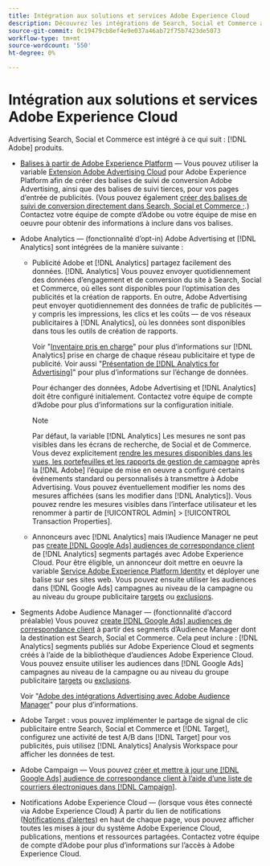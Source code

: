 ```yaml
---
title: Intégration aux solutions et services Adobe Experience Cloud
description: Découvrez les intégrations de Search, Social et Commerce avec les solutions et services Adobe Experience Cloud.
source-git-commit: 0c19479cb8ef4e9e037a46ab72f75b7423de5073
workflow-type: tm+mt
source-wordcount: '550'
ht-degree: 0%

---
```


# Intégration aux solutions et services Adobe Experience Cloud

Advertising Search, Social et Commerce est intégré à ce qui suit : [!DNL Adobe] produits.

* [Balises à partir de Adobe Experience Platform](https://experienceleague.adobe.com/docs/experience-platform/tags/extensions/client/overview.html) — Vous pouvez utiliser la variable [Extension Adobe Advertising Cloud](https://exchange.adobe.com/apps/ec/100155) pour Adobe Experience Platform afin de créer des balises de suivi de conversion Adobe Advertising, ainsi que des balises de suivi tierces, pour vos pages d’entrée de publicités. (Vous pouvez également [créer des balises de suivi de conversion directement dans Search, Social et Commerce ;](/help/search-social-commerce/tools/conversion-tag-generate.md).) Contactez votre équipe de compte d’Adobe ou votre équipe de mise en oeuvre pour obtenir des informations à inclure dans vos balises.

* Adobe Analytics — (fonctionnalité d’opt-in) Adobe Advertising et [!DNL Analytics] sont intégrées de la manière suivante :

   * Publicité Adobe et [!DNL Analytics] partagez facilement des données. [!DNL Analytics] Vous pouvez envoyer quotidiennement des données d’engagement et de conversion du site à Search, Social et Commerce, où elles sont disponibles pour l’optimisation des publicités et la création de rapports. En outre, Adobe Advertising peut envoyer quotidiennement des données de trafic de publicités — y compris les impressions, les clics et les coûts — de vos réseaux publicitaires à [!DNL Analytics], où les données sont disponibles dans tous les outils de création de rapports.

      Voir &quot;[Inventaire pris en charge](/help/search-social-commerce/introduction/supported-inventory.md)&quot; pour plus d’informations sur [!DNL Analytics] prise en charge de chaque réseau publicitaire et type de publicité. Voir aussi &quot;[Présentation de [!DNL Analytics for Advertising]](https://experienceleague.adobe.com/docs/advertising/integrations/analytics/overview.html)&quot; pour plus d’informations sur l’échange de données.

      Pour échanger des données, Adobe Advertising et [!DNL Analytics] doit être configuré initialement. Contactez votre équipe de compte d’Adobe pour plus d’informations sur la configuration initiale.

      >[!NOTE]
      >
      >Par défaut, la variable [!DNL Analytics] Les mesures ne sont pas visibles dans les écrans de recherche, de Social et de Commerce. Vous devez explicitement [rendre les mesures disponibles dans les vues, les portefeuilles et les rapports de gestion de campagne](/help/search-social-commerce/admin/transaction-properties/transaction-property-about.md) après la [!DNL Adobe] l’équipe de mise en oeuvre a configuré certains événements standard ou personnalisés à transmettre à Adobe Advertising. Vous pouvez éventuellement modifier les noms des mesures affichées (sans les modifier dans [!DNL Analytics]). Vous pouvez rendre les mesures visibles dans l’interface utilisateur et les renommer à partir de [!UICONTROL Admin] > [!UICONTROL Transaction Properties].

   * Annonceurs avec [!DNL Analytics] mais l’Audience Manager ne peut pas [create [!DNL Google Ads] audiences de correspondance client](/help/search-social-commerce/campaign-management/campaigns/google-audience-from-adobe-audience.md) de [!DNL Analytics] segments partagés avec Adobe Experience Cloud. Pour être éligible, un annonceur doit mettre en oeuvre la variable [Service Adobe Experience Platform Identity](https://experienceleague.adobe.com/docs/id-service/using/home.html) et déployer une balise sur ses sites web. Vous pouvez ensuite utiliser les audiences dans [!DNL Google Ads] campagnes au niveau de la campagne ou au niveau du groupe publicitaire [targets](/help/search-social-commerce/campaign-management/campaigns/audience-targets-manage.md) ou [exclusions](/help/search-social-commerce/campaign-management/campaigns/audience-exclusions-manage.md).

* Segments Adobe Audience Manager — (fonctionnalité d’accord préalable) Vous pouvez [create [!DNL Google Ads] audiences de correspondance client](/help/search-social-commerce/campaign-management/campaigns/google-audience-from-adobe-audience.md) à partir des segments d’Audience Manager dont la destination est Search, Social et Commerce. Cela peut inclure : [!DNL Analytics] segments publiés sur Adobe Experience Cloud et segments créés à l’aide de la bibliothèque d’audiences Adobe Experience Cloud. Vous pouvez ensuite utiliser les audiences dans [!DNL Google Ads] campagnes au niveau de la campagne ou au niveau du groupe publicitaire [targets](/help/search-social-commerce/campaign-management/campaigns/audience-targets-manage.md) ou [exclusions](/help/search-social-commerce/campaign-management/campaigns/audience-exclusions-manage.md).

   Voir &quot;[Adobe des intégrations Advertising avec Adobe Audience Manager](https://experienceleague.adobe.com/docs/advertising/integrations/audience-manager/overview.html)&quot; pour plus d’informations.

* Adobe Target : vous pouvez implémenter le partage de signal de clic publicitaire entre Search, Social et Commerce et [!DNL Target], configurez une activité de test A/B dans [!DNL Target] pour vos publicités, puis utilisez [!DNL Analytics] Analysis Workspace pour afficher les données de test.

* Adobe Campaign — Vous pouvez [créer et mettre à jour une [!DNL Google Ads] audience de correspondance client à l’aide d’une liste de courriers électroniques dans [!DNL Campaign]](/help/search-social-commerce/campaign-management/campaigns/google-audience-from-campaign-email-list.md).

* Notifications Adobe Experience Cloud — (lorsque vous êtes connecté via Adobe Experience Cloud) À partir du lien de notifications ([Notifications d’alertes](/help/search-social-commerce/assets/notifications-panel.png "Notifications d’alertes")) en haut de chaque page, vous pouvez afficher toutes les mises à jour du système Adobe Experience Cloud, publications, mentions et ressources partagées. Contactez votre équipe de compte d’Adobe pour plus d’informations sur l’accès à Adobe Experience Cloud.

